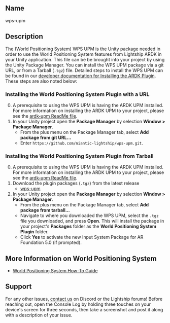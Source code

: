 ## Name
wps-upm

## Description
The (World Positioning System) WPS UPM is the Unity package needed in order to use the World Positioning System features from Lightship ARDK in your Unity application. This file can be be brought into your project by using the Unity Package Manager. You can install the WPS UPM package via a git URL, or from a Tarball (`.tgz`) file. Detailed steps to install the WPS UPM can be found in our [developer documentation for Installing the ARDK Plugin](https://lightship.dev/docs/ardk/setup/#installing-the-ardk-plugin-with-a-url). These steps are also noted below:

### Installing the World Positioning System Plugin with a URL
0. A prerequisite to using the WPS UPM is having the ARDK UPM installed. For more information on installing the ARDK UPM to your project, please see the [ardk-upm ReadMe file](https://github.com/niantic-lightship/ardk-upm/blob/main/README.md). 
1. In your Unity project open the **Package Manager** by selection **Window > Package Manager**. 
	- From the plus menu on the Package Manager tab, select **Add package from git URL...**
	- Enter `https://github.com/niantic-lightship/wps-upm.git`. 

### Installing the World Positioning System Plugin from Tarball
0. A prerequisite to using the WPS UPM is having the ARDK UPM installed. For more information on installing the ARDK UPM to your project, please see the [ardk-upm ReadMe file](https://github.com/niantic-lightship/ardk-upm/blob/main/README.md). 
1. Download the plugin packages (`.tgz`) from the latest release
	- [wps-upm](https://github.com/niantic-lightship/wps-upm/releases/latest)
2. In your Unity project open the **Package Manager** by selection **Window > Package Manager**. 
	- From the plus menu on the Package Manager tab, select **Add package from tarball...**
	- Navigate to where you downloaded the WPS UPM, select the `.tgz` file you downloaded, and press **Open**. This will install the package in your project's **Packages** folder as the **World Positioning System Plugin** folder. 
	- Click **Yes** to activate the new Input System Package for AR Foundation 5.0 (if prompted). 

## More Information on World Positioning System
- [World Positioning System How-To Guide](https://lightship.dev/docs/ardk/how-to/ar/world_pose/)

## Support
For any other issues, [contact us](https://lightship.dev/docs/ardk/contact_us/) on Discord or the Lightship forums! Before reaching out, open the Console Log by holding three touches on your device's screen for three seconds, then take a screenshot and post it along with a description of your issue.
